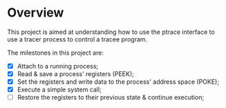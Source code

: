 # Overview

This project is aimed at understanding how to use the ptrace interface to use a
tracer process to control a tracee program.

The milestones in this project are: 

- [x] Attach to a running process;
- [x] Read & save a process' registers (PEEK);
- [x] Set the registers and write data to the process' address space (POKE);
- [x] Execute a simple system call;
- [ ] Restore the registers to their previous state & continue execution;
